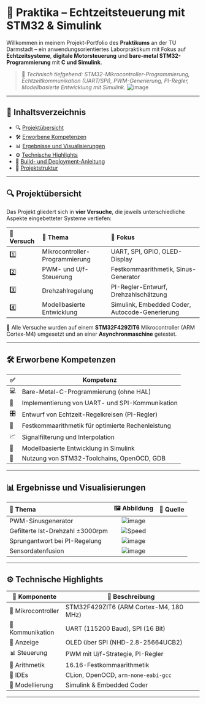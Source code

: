 # 🚀 Praktika – Echtzeitsteuerung mit STM32 & Simulink

Willkommen in meinem Projekt-Portfolio des **Praktikums** an der TU Darmstadt – ein anwendungsorientiertes Laborpraktikum mit Fokus auf **Echtzeitsysteme**, **digitale Motorsteuerung** und **bare-metal STM32-Programmierung** mit **C und Simulink**.

> 🧠 _Technisch tiefgehend: STM32-Mikrocontroller-Programmierung, Echtzeitkommunikation (UART/SPI), PWM-Generierung, PI-Regler, Modellbasierte Entwicklung mit Simulink._
![image](https://github.com/user-attachments/assets/af48464a-ecc9-4bcf-a014-559e22d3d686)

---

## 📌 Inhaltsverzeichnis

- 🔍 [Projektübersicht](#-projektübersicht)
- 🛠️ [Erworbene Kompetenzen](#-erworbene-kompetenzen)
- 📊 [Ergebnisse und Visualisierungen](#-ergebnisse-und-visualisierungen)
- ⚙️ [Technische Highlights](#️-technische-highlights)
- 🧪 [Build- und Deployment-Anleitung](#-build--und-deployment-anleitung)
- 📁 [Projektstruktur](#-projektstruktur)

---

## 🔍 Projektübersicht

Das Projekt gliedert sich in **vier Versuche**, die jeweils unterschiedliche Aspekte eingebetteter Systeme vertiefen:

| 🔢 Versuch | 🎯 Thema | 🧩 Fokus |
|:-----------|:---------|:--------|
| 1️⃣ | Mikrocontroller-Programmierung | UART, SPI, GPIO, OLED-Display |
| 2️⃣ | PWM- und U/f-Steuerung | Festkommaarithmetik, Sinus-Generator |
| 3️⃣ | Drehzahlregelung | PI-Regler-Entwurf, Drehzahlschätzung |
| 4️⃣ | Modellbasierte Entwicklung | Simulink, Embedded Coder, Autocode-Generierung |

📌 Alle Versuche wurden auf einem **STM32F429ZIT6** Mikrocontroller (ARM Cortex-M4) umgesetzt und an einer **Asynchronmaschine** getestet.

---

## 🛠️ Erworbene Kompetenzen

| ✅ | Kompetenz |
|----|-----------|
| 💻 | Bare-Metal-C-Programmierung (ohne HAL) |
| 📡 | Implementierung von UART- und SPI-Kommunikation |
| 🎛️ | Entwurf von Echtzeit-Regelkreisen (PI-Regler) |
| 🔢 | Festkommaarithmetik für optimierte Rechenleistung |
| 📈 | Signalfilterung und Interpolation |
| 🧮 | Modellbasierte Entwicklung in Simulink |
| 🧰 | Nutzung von STM32-Toolchains, OpenOCD, GDB |

---

## 📊 Ergebnisse und Visualisierungen

| 📌 Thema | 🖼️ Abbildung | 📁 Quelle |
|:---------|:------------:|:---------|
| PWM-Sinusgenerator | ![image](https://github.com/user-attachments/assets/50465a21-6f95-4379-b4d1-9a4a5dfedab7) 
| Gefilterte Ist-Drehzahl ±3000rpm | ![Speed](figures/Abbildung2_IstDrehzahl_3000.png) 
| Sprungantwort bei PI-Regelung |![image](https://github.com/user-attachments/assets/7b136884-7e70-4d80-ba4d-e83697ce3688)
| Sensordatenfusion |![image](https://github.com/user-attachments/assets/963fbde7-ba2c-447c-b3c4-e648ac93d824)


---

## ⚙️️ Technische Highlights

| 🔧 Komponente | 📝 Beschreibung |
|---------------|-----------------|
| 🧠 Mikrocontroller | STM32F429ZIT6 (ARM Cortex-M4, 180 MHz) |
| 💬 Kommunikation | UART (115200 Baud), SPI (16 Bit) |
| 🎨 Anzeige | OLED über SPI (NHD-2.8-25664UCB2) |
| 📊 Steuerung | PWM mit U/f-Strategie, PI-Regler |
| 🔢 Arithmetik | 16.16-Festkommaarithmetik |
| 🧩 IDEs | CLion, OpenOCD, `arm-none-eabi-gcc` |
| 🧠 Modellierung | Simulink & Embedded Coder |


---
